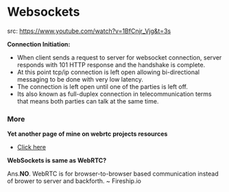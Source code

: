 # Websockets

src: https://www.youtube.com/watch?v=1BfCnjr_Vjg&t=3s

**Connection Initiation:**

- When client sends a request to server for websocket connection, server responds with 101 HTTP response and the handshake is complete.
- At this point tcp/ip connection is left open allowing bi-directional messaging to be done with very low latency.
- The connection is left open until one of the parties is left off.
- Its also known as full-duplex connection in telecommunication terms that means both parties can talk at the same time.

### More

**Yet another page of mine on webrtc projects resources**

- [Click here](https://github.com/sahilrajput03/sahilrajput03/blob/master/learn-webrtc.md)

**WebSockets is same as WebRTC?**

Ans.**NO**. WebRTC is for browser-to-browser based communication instead of brower to server and backforth. ~ Fireship.io
